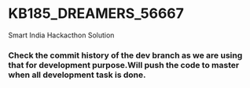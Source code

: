 # KB185_DREAMERS_56667
Smart India Hackacthon Solution

### Check the commit history of the dev branch as we are using that for development purpose.Will push the code to master when all development task is done.
